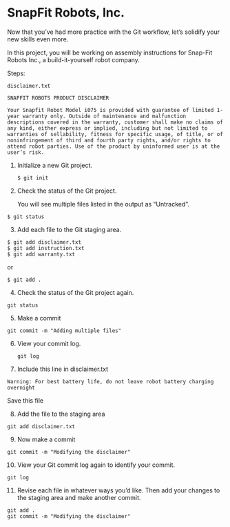 # SnapFit Robots, Inc.

Now that you’ve had more practice with the Git workflow, let’s solidify your new skills even more.

In this project, you will be working on assembly instructions for Snap-Fit Robots Inc., a build-it-yourself robot company.

Steps:

`disclaimer.txt`

```
SNAPFIT ROBOTS PRODUCT DISCLAIMER

Your Snapfit Robot Model i075 is provided with guarantee of limited 1-year warranty only. Outside of maintenance and malfunction descriptions covered in the warranty, customer shall make no claims of any kind, either express or implied, including but not limited to warranties of sellability, fitness for specific usage, of title, or of noninfringement of third and fourth party rights, and/or rights to attend robot parties. Use of the product by uninformed user is at the user’s risk.
```



1. Initialize a new Git project.

   ```
   $ git init
   ```

2. Check the status of the Git project.

   You will see multiple files listed in the output as “Untracked”.

```
$ git status
```

3. Add each file to the Git staging area.

```
$ git add disclaimer.txt
$ git add instruction.txt
$ git add warranty.txt
```

or

```
$ git add .
```

4. Check the status of the Git project again.

```
git status
```

5. Make a commit

```
git commit -m "Adding multiple files"
```

6. View your commit log.

   ```
   git log
   ```

7. Include this line in disclaimer.txt

```
Warning: For best battery life, do not leave robot battery charging overnight
```

Save this file



8. Add the file to the staging area

```
git add disclaimer.txt
```

9. Now make a commit

```
git commit -m "Modifying the disclaimer"
```

10. View your Git commit log again to identify your commit.

```
git log
```

11. Revise each file in whatever ways you’d like. Then add your changes to the staging area and make another commit.

```
git add .
git commit -m "Modifying the disclaimer"
```

